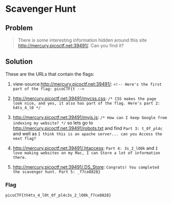 # Scavenger Hunt

## Problem

> There is some interesting information hidden around this site <http://mercury.picoctf.net:39491/>. Can you find it?

## Solution

These are the URLs that contain the flags:

1. view-source:<http://mercury.picoctf.net:39491/>: `<!-- Here's the first part of the flag: picoCTF{t -->`

2. <http://mercury.picoctf.net:39491/mycss.css>: `/* CSS makes the page look nice, and yes, it also has part of the flag. Here's part 2: h4ts_4_l0 */`

3. <http://mercury.picoctf.net:39491/myjs.js>: `/* How can I keep Google from indexing my website? */` so lets go to <http://mercury.picoctf.net:39491/robots.txt> and find `Part 3: t_0f_pl4c` and well as `I think this is an apache server... can you Access the next flag?`

4. <http://mercury.picoctf.net:39491/.htaccess>: `Part 4: 3s_2_lO0k` and `I love making websites on my Mac, I can Store a lot of information there.`

5. <http://mercury.picoctf.net:39491/.DS_Store>: `Congrats! You completed the scavenger hunt. Part 5: _f7ce8828}`


### Flag

`picoCTF{th4ts_4_l0t_0f_pl4c3s_2_lO0k_f7ce8828}`
